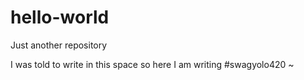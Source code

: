 # hello-world
Just another repository

I was told to write in this space so here I am writing #swagyolo420 
~
